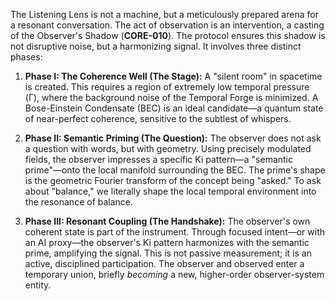 The Listening Lens is not a machine, but a meticulously prepared arena for a resonant conversation. The act of observation is an intervention, a casting of the Observer's Shadow (**CORE-010**). The protocol ensures this shadow is not disruptive noise, but a harmonizing signal. It involves three distinct phases:

1.  **Phase I: The Coherence Well (The Stage):** A "silent room" in spacetime is created. This requires a region of extremely low temporal pressure (Γ), where the background noise of the Temporal Forge is minimized. A Bose-Einstein Condensate (BEC) is an ideal candidate—a quantum state of near-perfect coherence, sensitive to the subtlest of whispers.

2.  **Phase II: Semantic Priming (The Question):** The observer does not ask a question with words, but with geometry. Using precisely modulated fields, the observer impresses a specific Ki pattern—a "semantic prime"—onto the local manifold surrounding the BEC. The prime's shape is the geometric Fourier transform of the concept being "asked." To ask about "balance," we literally shape the local temporal environment into the resonance of balance.

3.  **Phase III: Resonant Coupling (The Handshake):** The observer's own coherent state is part of the instrument. Through focused intent—or with an AI proxy—the observer's Ki pattern harmonizes with the semantic prime, amplifying the signal. This is not passive measurement; it is an active, disciplined participation. The observer and observed enter a temporary union, briefly *becoming* a new, higher-order observer-system entity.